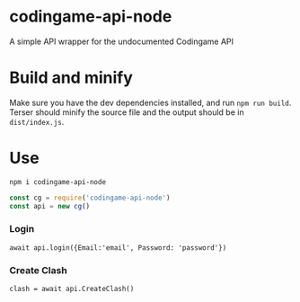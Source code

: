 # codingame-api-node
A simple API wrapper for the undocumented Codingame API
# Build and minify
Make sure you have the dev dependencies installed, and run `npm run build`. Terser should minify the source file and the output should be in ``dist/index.js``.
# Use
``npm i codingame-api-node``

```js
const cg = require('codingame-api-node')
const api = new cg()
```
### Login
```
await api.login({Email:'email', Password: 'password'})
```

### Create Clash
```
clash = await api.CreateClash()
```
